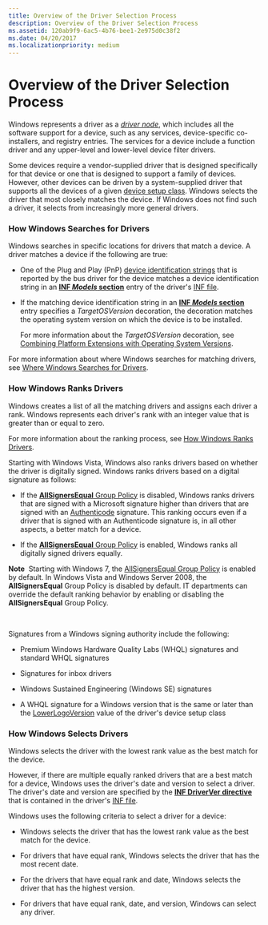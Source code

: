 ```yaml
---
title: Overview of the Driver Selection Process
description: Overview of the Driver Selection Process
ms.assetid: 120ab9f9-6ac5-4b76-bee1-2e975d0c38f2
ms.date: 04/20/2017
ms.localizationpriority: medium
---
```


# Overview of the Driver Selection Process


Windows represents a driver as a [*driver node*](https://msdn.microsoft.com/library/windows/hardware/ff556277#wdkgloss-driver-node), which includes all the software support for a device, such as any services, device-specific co-installers, and registry entries. The services for a device include a function driver and any upper-level and lower-level device filter drivers.

Some devices require a vendor-supplied driver that is designed specifically for that device or one that is designed to support a family of devices. However, other devices can be driven by a system-supplied driver that supports all the devices of a given [device setup class](device-setup-classes.md). Windows selects the driver that most closely matches the device. If Windows does not find such a driver, it selects from increasingly more general drivers.

### <a href="" id="how-setup-searches-for-drivers"></a> How Windows Searches for Drivers

Windows searches in specific locations for drivers that match a device. A driver matches a device if the following are true:

-   One of the Plug and Play (PnP) [device identification strings](device-identification-strings.md) that is reported by the bus driver for the device matches a device identification string in an [**INF *Models* section**](inf-models-section.md) entry of the driver's [INF file](inf-files.md).

-   If the matching device identification string in an [**INF *Models* section**](inf-models-section.md) entry specifies a *TargetOSVersion* decoration, the decoration matches the operating system version on which the device is to be installed.

    For more information about the *TargetOSVersion* decoration, see [Combining Platform Extensions with Operating System Versions](combining-platform-extensions-with-operating-system-versions.md).

For more information about where Windows searches for matching drivers, see [Where Windows Searches for Drivers](where-setup-searches-for-drivers.md).

### <a href="" id="how-setup-ranks-drivers"></a> How Windows Ranks Drivers

Windows creates a list of all the matching drivers and assigns each driver a rank. Windows represents each driver's rank with an integer value that is greater than or equal to zero.

For more information about the ranking process, see [How Windows Ranks Drivers](how-setup-ranks-drivers.md).

Starting with Windows Vista, Windows also ranks drivers based on whether the driver is digitally signed. Windows ranks drivers based on a digital signature as follows:

-   If the [**AllSignersEqual** Group Policy](allsignersequal-group-policy--windows-vista-and-later-.md) is disabled, Windows ranks drivers that are signed with a Microsoft signature higher than drivers that are signed with an [Authenticode](authenticode.md) signature. This ranking occurs even if a driver that is signed with an Authenticode signature is, in all other aspects, a better match for a device.

-   If the [**AllSignersEqual** Group Policy](allsignersequal-group-policy--windows-vista-and-later-.md) is enabled, Windows ranks all digitally signed drivers equally.

**Note**  Starting with Windows 7, the [AllSignersEqual Group Policy](allsignersequal-group-policy--windows-vista-and-later-.md) is enabled by default. In Windows Vista and Windows Server 2008, the **AllSignersEqual** Group Policy is disabled by default. IT departments can override the default ranking behavior by enabling or disabling the **AllSignersEqual** Group Policy.

 

Signatures from a Windows signing authority include the following:

-   Premium Windows Hardware Quality Labs (WHQL) signatures and standard WHQL signatures

-   Signatures for inbox drivers

-   Windows Sustained Engineering (Windows SE) signatures

-   A WHQL signature for a Windows version that is the same or later than the [LowerLogoVersion](lowerlogoversion.md) value of the driver's device setup class

### <a href="" id="how-setup-selects-drivers"></a> How Windows Selects Drivers

Windows selects the driver with the lowest rank value as the best match for the device.

However, if there are multiple equally ranked drivers that are a best match for a device, Windows uses the driver's date and version to select a driver. The driver's date and version are specified by the [**INF DriverVer directive**](inf-driverver-directive.md) that is contained in the driver's [INF file](inf-files.md).

Windows uses the following criteria to select a driver for a device:

-   Windows selects the driver that has the lowest rank value as the best match for the device.

-   For drivers that have equal rank, Windows selects the driver that has the most recent date.

-   For the drivers that have equal rank and date, Windows selects the driver that has the highest version.

-   For drivers that have equal rank, date, and version, Windows can select any driver.

 

 





